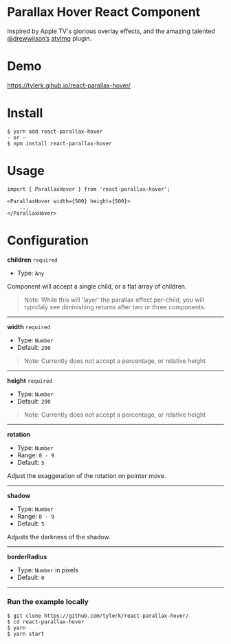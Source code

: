 # Parallax Hover React Component

Inspired by Apple TV's glorious overlay effects, and the amazing talented [@drewwilson’s](http://drewwilson.com/) [atvImg](https://github.com/drewwilson/atvImg) plugin.

# Demo

https://tylerk.gihub.io/react-parallax-hover/

# Install

```
$ yarn add react-parallax-hover
- or -
$ npm install react-parallax-hover
```

# Usage

```
import { ParallaxHover } from 'react-parallax-hover';

<ParallaxHover width={500} height={500}>
    ...
</ParallaxHover>
```

# Configuration

**children** `required`

- Type: `Any`

Component will accept a single child, or a flat array of children.

> Note: While this will 'layer' the parallax effect per-child, you will typiclaly see diminishing returns after two or three components.

---

**width** `required`

- Type: `Number`
- Default: `200`

> Note: Currently does not accept a percentage, or relative height

---

**height** `required`

- Type: `Number`
- Default: `200`

> Note: Currently does not accept a percentage, or relative height

---

**rotation**

- Type: `Number`
- Range: `0 - 9`
- Default: `5`

Adjust the exaggeration of the rotation on pointer move.

---

**shadow**

- Type: `Number`
- Range: `0 - 9`
- Default: `5`

Adjusts the darkness of the shadow.

---

**borderRadius**

- Type: `Number` in pixels
- Default: `0`

---

### Run the example locally

```
$ git clone https://github.com/tylerk/react-parallax-hover/
$ cd react-parallax-hover
$ yarn
$ yarn start
```
